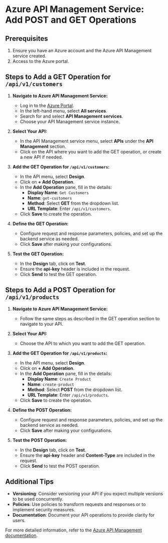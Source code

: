 # Azure API Management Service: Add POST and GET Operations

## Prerequisites

1. Ensure you have an Azure account and the Azure API Management service created.
2. Access to the Azure portal.

## Steps to Add a GET Operation for `/api/v1/customers`

1. **Navigate to Azure API Management Service:**
    - Log in to the [Azure Portal](https://portal.azure.com).
    - In the left-hand menu, select **All services**.
    - Search for and select **API Management services**.
    - Choose your API Management service instance.

2. **Select Your API:**
    - In the API Management service menu, select **APIs** under the **API Management** section.
    - Click on the API where you want to add the GET operation, or create a new API if needed.

3. **Add the GET Operation for `/api/v1/customers`:**
    - In the API menu, select **Design**.
    - Click on **+ Add Operation**.
    - In the **Add Operation** pane, fill in the details:
        - **Display Name**: `Get Customers`
        - **Name**: `get-customers`
        - **Method**: Select **GET** from the dropdown list.
        - **URL Template**: Enter `/api/v1/customers`.
    - Click **Save** to create the operation.

4. **Define the GET Operation:**
    - Configure request and response parameters, policies, and set up the backend service as needed.
    - Click **Save** after making your configurations.

5. **Test the GET Operation:**
    - In the **Design** tab, click on **Test**.
    - Ensure the **api-key** header is included in the request.
    - Click **Send** to test the GET operation.
   
## Steps to Add a POST Operation for `/api/v1/products`

1. **Navigate to Azure API Management Service:**
    - Follow the same steps as described in the GET operation section to navigate to your API.

2. **Select Your API:**
    - Choose the API to which you want to add the GET operation.

3. **Add the GET Operation for `/api/v1/products`:**
    - In the API menu, select **Design**.
    - Click on **+ Add Operation**.
    - In the **Add Operation** pane, fill in the details:
        - **Display Name**: `Create Product`
        - **Name**: `create-product`
        - **Method**: Select **POST** from the dropdown list.
        - **URL Template**: Enter `/api/v1/products`.
    - Click **Save** to create the operation.

4. **Define the POST Operation:**
    - Configure request and response parameters, policies, and set up the backend service as needed.
    - Click **Save** after making your configurations.

5. **Test the POST Operation:**
    - In the **Design** tab, click on **Test**.
    - Ensure the **api-key** header and **Content-Type** are included in the request.
    - Click **Send** to test the POST operation.
   
## Additional Tips

- **Versioning**: Consider versioning your API if you expect multiple versions to be used concurrently.
- **Policies**: Use policies to transform requests and responses or to implement security measures.
- **Documentation**: Document your API operations to provide clarity for users.

For more detailed information, refer to the [Azure API Management documentation](https://docs.microsoft.com/azure/api-management/).

